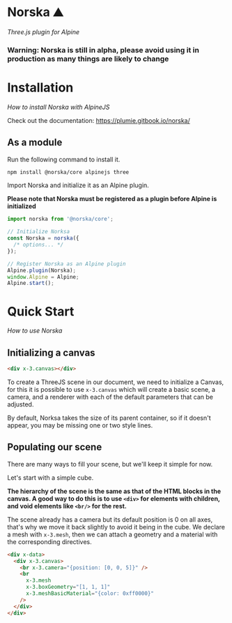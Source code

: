 # Norska ⛰️

_Three.js plugin for Alpine_

### Warning: Norska is still in alpha, please avoid using it in production as many things are likely to change

# Installation

_How to install Norska with AlpineJS_

Check out the documentation: https://plumie.gitbook.io/norska/

## As a module

Run the following command to install it.

```bash
npm install @norska/core alpinejs three
```

Import Norska and initialize it as an Alpine plugin.

**Please note that Norska must be registered as a plugin before Alpine is initialized**

```typescript
import norska from '@norska/core';

// Initialize Norksa
const Norska = norska({
  /* options... */
});

// Register Norska as an Alpine plugin
Alpine.plugin(Norska);
window.Alpine = Alpine;
Alpine.start();
```

# Quick Start

_How to use Norska_

## Initializing a canvas

```html
<div x-3.canvas></div>
```

To create a ThreeJS scene in our document, we need to initialize a Canvas, for this it is possible to use `x-3.canvas` which will create a basic scene, a camera, and a renderer with each of the default parameters that can be adjusted.

By default, Norksa takes the size of its parent container, so if it doesn't appear, you may be missing one or two style lines.

## Populating our scene

There are many ways to fill your scene, but we'll keep it simple for now.

Let's start with a simple cube.

**The hierarchy of the scene is the same as that of the HTML blocks in the canvas. A good way to do this is to use `<div>` for elements with children, and void elements like `<br/>` for the rest.**

The scene already has a camera but its default position is 0 on all axes, that's why we move it back slightly to avoid it being in the cube.
We declare a mesh with `x-3.mesh`, then we can attach a geometry and a material with the corresponding directives.

```html
<div x-data>
  <div x-3.canvas>
    <br x-3.camera="{position: [0, 0, 5]}" />
    <br
      x-3.mesh
      x-3.boxGeometry="[1, 1, 1]"
      x-3.meshBasicMaterial="{color: 0xff0000}"
    />
  </div>
</div>
```
